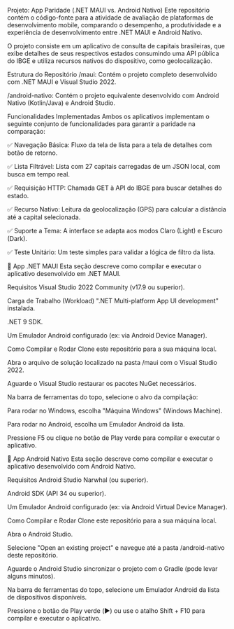 Projeto: App Paridade (.NET MAUI vs. Android Nativo)
Este repositório contém o código-fonte para a atividade de avaliação de plataformas de desenvolvimento mobile, comparando o desempenho, a produtividade e a experiência de desenvolvimento entre .NET MAUI e Android Nativo.

O projeto consiste em um aplicativo de consulta de capitais brasileiras, que exibe detalhes de seus respectivos estados consumindo uma API pública do IBGE e utiliza recursos nativos do dispositivo, como geolocalização.

Estrutura do Repositório
/maui: Contém o projeto completo desenvolvido com .NET MAUI e Visual Studio 2022.

/android-nativo: Contém o projeto equivalente desenvolvido com Android Nativo (Kotlin/Java) e Android Studio.

Funcionalidades Implementadas
Ambos os aplicativos implementam o seguinte conjunto de funcionalidades para garantir a paridade na comparação:

✅ Navegação Básica: Fluxo da tela de lista para a tela de detalhes com botão de retorno.

✅ Lista Filtrável: Lista com 27 capitais carregadas de um JSON local, com busca em tempo real.

✅ Requisição HTTP: Chamada GET à API do IBGE para buscar detalhes do estado.

✅ Recurso Nativo: Leitura da geolocalização (GPS) para calcular a distância até a capital selecionada.

✅ Suporte a Tema: A interface se adapta aos modos Claro (Light) e Escuro (Dark).

✅ Teste Unitário: Um teste simples para validar a lógica de filtro da lista.

🚀 App .NET MAUI
Esta seção descreve como compilar e executar o aplicativo desenvolvido em .NET MAUI.

Requisitos
Visual Studio 2022 Community (v17.9 ou superior).

Carga de Trabalho (Workload) ".NET Multi-platform App UI development" instalada.

.NET 9 SDK.

Um Emulador Android configurado (ex: via Android Device Manager).

Como Compilar e Rodar
Clone este repositório para a sua máquina local.

Abra o arquivo de solução localizado na pasta /maui com o Visual Studio 2022.

Aguarde o Visual Studio restaurar os pacotes NuGet necessários.

Na barra de ferramentas do topo, selecione o alvo da compilação:

Para rodar no Windows, escolha "Máquina Windows" (Windows Machine).

Para rodar no Android, escolha um Emulador Android da lista.

Pressione F5 ou clique no botão de Play verde para compilar e executar o aplicativo.

🤖 App Android Nativo
Esta seção descreve como compilar e executar o aplicativo desenvolvido com Android Nativo.

Requisitos
Android Studio Narwhal (ou superior).

Android SDK (API 34 ou superior).

Um Emulador Android configurado (ex: via Android Virtual Device Manager).

Como Compilar e Rodar
Clone este repositório para a sua máquina local.

Abra o Android Studio.

Selecione "Open an existing project" e navegue até a pasta /android-nativo deste repositório.

Aguarde o Android Studio sincronizar o projeto com o Gradle (pode levar alguns minutos).

Na barra de ferramentas do topo, selecione um Emulador Android da lista de dispositivos disponíveis.

Pressione o botão de Play verde (▶️) ou use o atalho Shift + F10 para compilar e executar o aplicativo.
